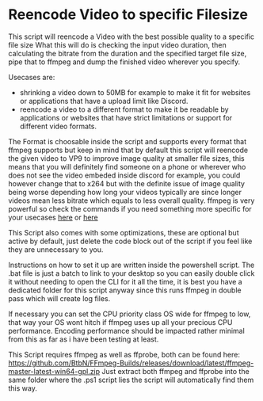 # Reencode Video to specific Filesize
This script will reencode a Video with the best possible quality to a specific file size
What this will do is checking the input video duration, then calculating the bitrate from the duration and the specified target file size, pipe that to ffmpeg and dump the finished video wherever you specify.

Usecases are:
- shrinking a video down to 50MB for example to make it fit for websites or applications that have a upload limit like Discord.
- reencode a video to a different format to make it be readable by applications or websites that have strict limitations or support for different video formats.


The Format is choosable inside the script and supports every format that ffmpeg supports but keep in mind that by default this script will reencode the given video to VP9 to improve image quality at smaller file sizes, this means that you will definitely find someone on a phone or wherever who does not see the video embeded inside discord for example, you could however change that to x264 but with the definite issue of image quality being worse depending how long your videos typically are since longer videos mean less bitrate which equals to less overall quality. ffmpeg is very powerful so check the commands if you need something more specific for your usecases [here](https://ffmpeg.org/documentation.html) or [here](https://trac.ffmpeg.org/wiki#Encoding)

This Script also comes with some optimizations, these are optional but active by default, just delete the code block out of the script if you feel like they are unnecessary to you.

Instructions on how to set it up are written inside the powershell script.
The .bat file is just a batch to link to your desktop so you can easily double click it without needing to open the CLI for it all the time, it is best you have a dedicated folder for this script anyway since this runs ffmpeg in double pass which will create log files.

If necessary you can set the CPU priority class OS wide for ffmpeg to low, that way your OS wont hitch if ffmpeg uses up all your precious CPU performance. Encoding performance should be impacted rather minimal from this as far as i have been testing at least.

This Script requires ffmpeg as well as ffprobe, both can be found here: https://github.com/BtbN/FFmpeg-Builds/releases/download/latest/ffmpeg-master-latest-win64-gpl.zip
Just extract both ffmpeg and ffprobe into the same folder where the .ps1 script lies the script will automatically find them this way.